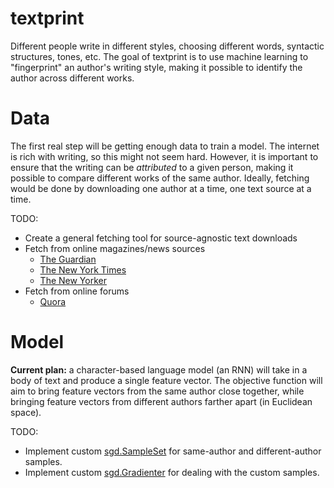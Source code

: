 # textprint

Different people write in different styles, choosing different words, syntactic structures, tones, etc. The goal of textprint is to use machine learning to "fingerprint" an author's writing style, making it possible to identify the author across different works.

# Data

The first real step will be getting enough data to train a model. The internet is rich with writing, so this might not seem hard. However, it is important to ensure that the writing can be *attributed* to a given person, making it possible to compare different works of the same author. Ideally, fetching would be done by downloading one author at a time, one text source at a time.

TODO:

 * Create a general fetching tool for source-agnostic text downloads
 * Fetch from online magazines/news sources
   * [The Guardian](https://www.theguardian.com/us)
   * [The New York Times](http://www.nytimes.com/)
   * [The New Yorker](http://www.newyorker.com/contributors/)
 * Fetch from online forums
   * [Quora](https://www.quora.com)

# Model

**Current plan:** a character-based language model (an RNN) will take in a body of text and produce a single feature vector. The objective function will aim to bring feature vectors from the same author close together, while bringing feature vectors from different authors farther apart (in Euclidean space).

TODO:

 * Implement custom [sgd.SampleSet](https://godoc.org/github.com/unixpickle/sgd#SampleSet) for same-author and different-author samples.
 * Implement custom [sgd.Gradienter](https://godoc.org/github.com/unixpickle/sgd#Gradienter) for dealing with the custom samples.
